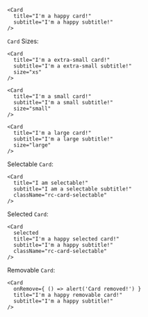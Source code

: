 ```
<Card
  title="I'm a happy card!"
  subtitle="I'm a happy subtitle!"
/>
```

`Card` Sizes:
```
<Card
  title="I'm a extra-small card!"
  subtitle="I'm a extra-small subtitle!"
  size="xs"
/>
```
```
<Card
  title="I'm a small card!"
  subtitle="I'm a small subtitle!"
  size="small"
/>
```
```
<Card
  title="I'm a large card!"
  subtitle="I'm a large subtitle!"
  size="large"
/>
```

Selectable `Card`:
```
<Card
  title="I am selectable!"
  subtitle="I am a selectable subtitle!"
  className="rc-card-selectable"
/>
```
Selected `Card`:
```
<Card
  selected
  title="I'm a happy selected card!"
  subtitle="I'm a happy subtitle!"
  className="rc-card-selectable"
/>
```

Removable `Card`:
```
<Card
  onRemove={ () => alert('Card removed!') }
  title="I'm a happy removable card!"
  subtitle="I'm a happy subtitle!"
/>
```
